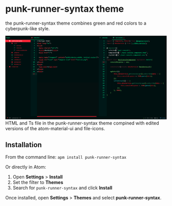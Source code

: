 # punk-runner-syntax theme

the punk-runner-syntax theme combines green and red colors to a cyberpunk-like style.


![IMAGE NOT FOUND!](https://github.com/TheEdgesofBen/punk-runner-syntax/blob/master/assets/img/preview.jpg)
HTML and Ts file in the punk-runner-syntax theme compined with edited versions of the atom-material-ui and file-icons.

## Installation

From the command line: `apm install punk-runner-syntax`

Or directly in Atom:

1. Open __Settings__ > __Install__
2. Set the filter to __Themes__
3. Search for `punk-runner-syntax` and click __Install__

Once installed, open __Settings__ > __Themes__ and select __punk-runner-syntax__.

